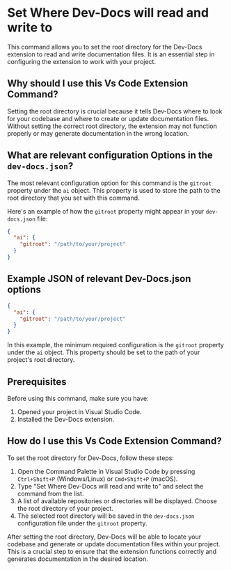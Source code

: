 
  
  # Set Where Dev-Docs will read and write to

This command allows you to set the root directory for the Dev-Docs extension to read and write documentation files. It is an essential step in configuring the extension to work with your project.

## Why should I use this Vs Code Extension Command?

Setting the root directory is crucial because it tells Dev-Docs where to look for your codebase and where to create or update documentation files. Without setting the correct root directory, the extension may not function properly or may generate documentation in the wrong location.

## What are relevant configuration Options in the `dev-docs.json`?

The most relevant configuration option for this command is the `gitroot` property under the `ai` object. This property is used to store the path to the root directory that you set with this command.

Here's an example of how the `gitroot` property might appear in your `dev-docs.json` file:

```json
{
  "ai": {
    "gitroot": "/path/to/your/project"
  }
}
```

## Example JSON of relevant Dev-Docs.json options

```json
{
  "ai": {
    "gitroot": "/path/to/your/project"
  }
}
```

In this example, the minimum required configuration is the `gitroot` property under the `ai` object. This property should be set to the path of your project's root directory.

## Prerequisites

Before using this command, make sure you have:

1. Opened your project in Visual Studio Code.
2. Installed the Dev-Docs extension.

## How do I use this Vs Code Extension Command?

To set the root directory for Dev-Docs, follow these steps:

1. Open the Command Palette in Visual Studio Code by pressing `Ctrl+Shift+P` (Windows/Linux) or `Cmd+Shift+P` (macOS).
2. Type "Set Where Dev-Docs will read and write to" and select the command from the list.
3. A list of available repositories or directories will be displayed. Choose the root directory of your project.
4. The selected root directory will be saved in the `dev-docs.json` configuration file under the `gitroot` property.

After setting the root directory, Dev-Docs will be able to locate your codebase and generate or update documentation files within your project. This is a crucial step to ensure that the extension functions correctly and generates documentation in the desired location.
  
  